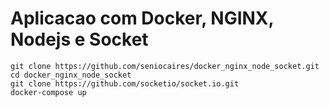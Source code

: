 # Aplicacao com Docker, NGINX, Nodejs e Socket

```shell
git clone https://github.com/seniocaires/docker_nginx_node_socket.git
cd docker_nginx_node_socket
git clone https://github.com/socketio/socket.io.git
docker-compose up
```
